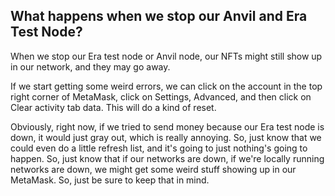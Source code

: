 ## What happens when we stop our Anvil and Era Test Node?

When we stop our Era test node or Anvil node, our NFTs might still show up in our network, and they may go away. 

If we start getting some weird errors, we can click on the account in the top right corner of MetaMask, click on Settings, Advanced, and then click on Clear activity tab data. This will do a kind of reset. 

Obviously, right now, if we tried to send money because our Era test node is down, it would just gray out, which is really annoying. So, just know that we could even do a little refresh list, and it's going to just nothing's going to happen. So, just know that if our networks are down, if we're locally running networks are down, we might get some weird stuff showing up in our MetaMask. So, just be sure to keep that in mind. 
